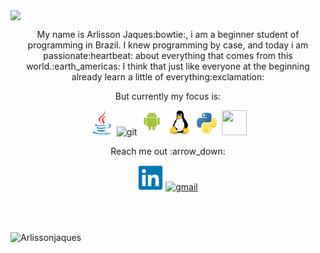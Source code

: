 <img align="center" src="https://www.flaticon.com/svg/static/icons/svg/145/145664.svg"></img>







<p align="center">
My name is Arlisson Jaques:bowtie:, i am a beginner student of programming in Brazil. 
I knew programming by case, and today i am passionate:heartbeat: about everything that comes from 
this world.:earth_americas: I think that just like everyone at the 
beginning already learn a little of everything:exclamation:</p>

<p align="center">But currently my focus is:</p>

<p align="center">
  <img src="https://github.com/devicons/devicon/blob/master/icons/java/java-original.svg" width="40" height="40"/>
  <img src="https://www.vectorlogo.zone/logos/git-scm/git-scm-icon.svg" alt="git" width="40" height="40"/>
  <img src="https://github.com/devicons/devicon/blob/master/icons/android/android-original-wordmark.svg" alt="android" width="40" height="40">
  <img src="https://github.com/devicons/devicon/blob/master/icons/linux/linux-original.svg" alt="linux" width="40" height="40">
  <img src="https://github.com/devicons/devicon/blob/master/icons/python/python-original.svg" alt="python" width="40" height="40">
  <img src="https://www.vectorlogo.zone/logos/flutterio/flutterio-icon.svg" width="40" height="40"/>
</p>

<p align="center">Reach me out :arrow_down:</p>

<p align="center">
<a href="https://br.linkedin.com/?trk=guest_homepage-jobseeker_nav-header-logo"><img src="https://github.com/devicons/devicon/blob/master/icons/linkedin/linkedin-original.svg" alt="linkedib" width="40" height="40"></img></a>
<a href="https://gmail.com"><img src="https://www.flaticon.com/svg/static/icons/svg/732/732200.svg" alt="gmail" width="40" height="40"></img></a>
</p><br><br>


<p><img align="center" src="https://github-readme-stats.vercel.app/api?username=Arlissonjaques&count_private=true&show_icons=true&theme=tokyonight" alt="Arlissonjaques" /></p>



